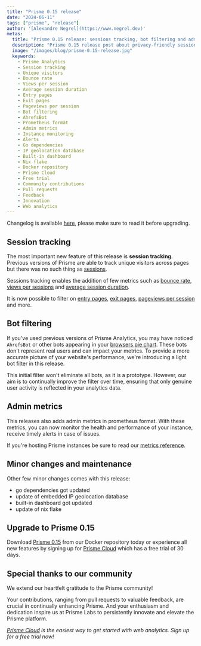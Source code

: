 ```yaml
---
title: "Prisme 0.15 release"
date: "2024-06-11"
tags: ["prisme", "release"]
author: '[Alexandre Negrel](https://www.negrel.dev)'
metas:
  title: "Prisme 0.15 release: sessions tracking, bot filtering and admin metrics!"
  description: "Prisme 0.15 release post about privacy-friendly session tracking, bot filtering and admin metrics!"
  image: "/images/blog/prisme-0.15-release.jpg"
  keywords:
    - Prisme Analytics
    - Session tracking
    - Unique visitors
    - Bounce rate
    - Views per session
    - Average session duration
    - Entry pages
    - Exit pages
    - Pageviews per session
    - Bot filtering
    - AhrefsBot
    - Prometheus format
    - Admin metrics
    - Instance monitoring
    - Alerts
    - Go dependencies
    - IP geolocation database
    - Built-in dashboard
    - Nix flake
    - Docker repository
    - Prisme Cloud
    - Free trial
    - Community contributions
    - Pull requests
    - Feedback
    - Innovation
    - Web analytics
---
```


Changelog is available
[here](https://github.com/prismelabs/analytics/releases/tag/v0.15.0), please
make sure to read it before upgrading.

## Session tracking

The most important new feature of this release is **session tracking**. Previous
versions of Prisme are able to track unique visitors across pages but there was
no such thing as
[sessions](/docs/0.15/references/analytics-metrics#total-sessions-or-visits).

Sessions tracking enables the addition of few metrics such as
[bounce rate](/docs/0.15/references/analytics-metrics#bounce-rate),
[views per sessions](/docs/0.15/references/analytics-metrics#views-per-session)
and
[average session duration](/docs/0.15/references/analytics-metrics#session-duration).

It is now possible to filter on
[entry pages](/docs/0.15/references/analytics-metrics#entry-pages),
[exit pages](/docs/0.15/references/analytics-metrics#exit-pages),
[pageviews per session](/docs/0.15/references/analytics-metrics#views-per-session)
and more.

## Bot filtering

If you've used previous versions of Prisme Analytics, you may have noticed
`AhrefsBot` or other bots appearing in your
[browsers pie chart](/docs/0.15/references/web-analytics-dashboard#browsers-1).
These bots don't represent real users and can impact your metrics. To provide a
more accurate picture of your website's performance, we're introducing a light
bot filter in this release.

This initial filter won't eliminate all bots, as it is a prototype. However, our
aim is to continually improve the filter over time, ensuring that only genuine
user activity is reflected in your analytics data.

## Admin metrics

This releases also adds admin metrics in prometheus format. With these metrics,
you can now monitor the health and performance of your instance, receive timely
alerts in case of issues.

If you're hosting Prisme instances be sure to read our
[metrics reference](/docs/0.15/references/admin-metrics).

## Minor changes and maintenance

Other few minor changes comes with this release:

- go dependencies got updated
- update of embedded IP geolocation database
- built-in dashboard got updated
- update of nix flake

## Upgrade to Prisme 0.15

Download [Prisme 0.15](https://hub.docker.com/r/prismelabs/analytics) from our
Docker repository today or experience all new features by signing up for
[Prisme Cloud](https://app.prismeanalytics.com/authn/sign_up) which has a free
trial of 30 days.

## Special thanks to our community

We extend our heartfelt gratitude to the Prisme community!

Your contributions, ranging from pull requests to valuable feedback, are crucial
in continually enhancing Prisme. And your enthusiasm and dedication inspire us
at Prisme Labs to persistently innovate and elevate the Prisme platform.

_[Prisme Cloud](https://app.prismeanalytics.com/authn/sign_up) is the easiest
way to get started with web analytics. Sign up for a free trial now!_
